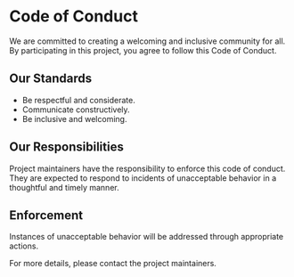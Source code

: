 # Code of Conduct

We are committed to creating a welcoming and inclusive community for all. By participating in this project, you agree to follow this Code of Conduct.

## Our Standards

- Be respectful and considerate.
- Communicate constructively.
- Be inclusive and welcoming.

## Our Responsibilities

Project maintainers have the responsibility to enforce this code of conduct. They are expected to respond to incidents of unacceptable behavior in a thoughtful and timely manner.

## Enforcement

Instances of unacceptable behavior will be addressed through appropriate actions.

For more details, please contact the project maintainers.
